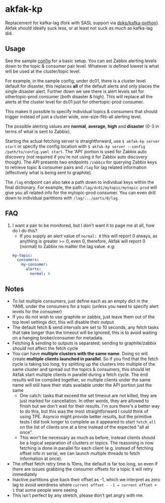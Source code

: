 # akfak-kp

Replacement for kafka-lag (fork with SASL support via [dpkp/kafka-python][dpkp]). Akfak should ideally suck less, or at least not suck *as much* as kafka-lag did.

## Usage

See the sample [config][] for a basic setup. You can set Zabbix alerting levels down to the topic & consumer pair level. Whatever is defined lowest is what will be used at the cluster/topic level.

For example, in the sample config, under dc01, there is a cluster level default for disaster, this replaces **all** of the default alerts and only places the single disaster alert. Further down we see there is alert levels set for othertopic-prod consumer (both disaster & high). This will replace all the alerts at the cluster level for dc01 just for othertopic-prod consumer.

This makes it possible to specify individual topics & consumers that should trigger instead of just a cluster wide, one-size-fits-all alerting level.

The possible alerting values are **normal**, **average**, **high** and **disaster** (0-3 in terms of what is sent to Zabbix).

Starting the actual fetching server is straightforward, use `$ akfak-kp server start` or specify the config location with `$ akfak-kp server --config /path/to/config.yaml start`. The 'API' portion is used for Zabbix auto discovery (not required if you're not using it for Zabbix auto discovery though). The API presents two endpoints `/zabbix` for querying Zabbix keys to retrieve topic & consumer pairs and `/lag` for lag related information (effectively what is being sent to graphite).

The `/lag` endpoint can also take a path down to individual keys within the final dictionary. For example, the path `/lag/dc01/mytopic/mytopic-prod` will give you all related info for the mytopic-prod consumer. You can even drill down to individual partitions with `/lag/.../parts/0/lag`.

## FAQ

1. I want a pair to be monitored, but I don't want it to page me at all, how do I do this?
    * If you supply an alert value of `normal: 0` this will report 0 always, as anything is greater >= 0, even 0, therefore, Akfak will report 0 (normal) to Zabbix no matter the lag value. e.g:
    ```yaml
    my-topic:
      consumers:
        my-consumer:
          alerts:
            normal: 0
    ```

## Notes

* To list multiple consumers, just define each as an empty dict in the YAML under the consumers for a topic (unless you need to specify alert levels for the consumer)
* If you do not wish to use graphite or zabbix, just leave them out of the top level settings dict, this will disable their output
* The default fetch & send intervals are set to 10 seconds, any fetch tasks that take longer than the timeout will be ignored, this is to avoid waiting on a hanging broker/consumer for metadata.
* Fetching & sending to outputs is separated; sending to graphite/zabbix should not affect the fetch cycle
* You can have **multiple clusters with the same name**. Doing so will create **multiple clients launched in parallel**. So if you find that the fetch cycle is taking too long, try splitting up the clusters into multiple of the same cluster and spread out the topics & consumers, this should let Akfak start multiple clients in parallel during a fetch cycle. The end results will be compiled together, so multiple clients under the same name will still have their stats available under the API portion just the same
    * One catch: tasks that exceed the set timeout are not killed, they are just marked for cancellation. In other words, they are allowed to finish but we don't wait for their results. I'm sure there's a better way to do this, but this was the most straightforward I could think of using TPE. Asyncio might provide better results, but the primitive tests I did took longer to complete as it appeared to start `fetch_all` on the list of clients one at a time instead of the expected "all at once".
    * This won't be necessary as much as before, instead clients should be a logical separation of clusters or topics. The reasoning is now fetching is done in parallel for each client (e.g. instead of fetching offset info in serial, we can launch multiple threads to fetch information at once).
* The offset fetch retry time is 10ms, the default is far too long, so even if there are issues grabbing the consumer offsets for a topic it will retry immediately
* Inactive partitions give back their offset as -1, which we interpret as zero lag to avoid weirdness where `current offset - -1 = current offset + 1` that some people were seeing
* This isn't perfect by any stretch, please don't get angry with me.

[dpkp]: https://github.com/dpkp/kafka-python
[config]: config.yaml
